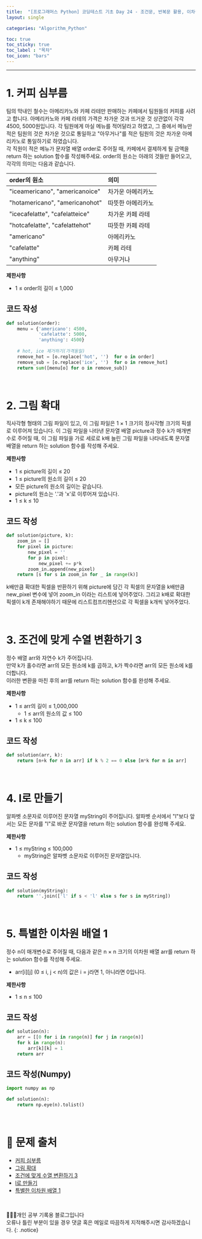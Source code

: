 ```yaml
---
title:  "[프로그래머스 Python] 코딩테스트 기초 Day 24 - 조건문, 반복문 활용, 이차원 리스트(배열)"
layout: single

categories: "Algorithm_Python"

toc: true
toc_sticky: true
toc_label : "목차"
toc_icon: "bars"
---
```


***

# 1. 커피 심부름
팀의 막내인 철수는 아메리카노와 카페 라테만 판매하는 카페에서 팀원들의 커피를 사려고 합니다. 아메리카노와 카페 라테의 가격은 차가운 것과 뜨거운 것 상관없이 각각 4500, 5000원입니다. 각 팀원에게 마실 메뉴를 적어달라고 하였고, 그 중에서 메뉴만 적은 팀원의 것은 차가운 것으로 통일하고 "아무거나"를 적은 팀원의 것은 차가운 아메리카노로 통일하기로 하였습니다.<br>
각 직원이 적은 메뉴가 문자열 배열 order로 주어질 때, 카페에서 결제하게 될 금액을 return 하는 solution 함수를 작성해주세요. order의 원소는 아래의 것들만 들어오고, 각각의 의미는 다음과 같습니다.

|order의 원소|	의미|
|:---------|:----|
|"iceamericano", "americanoice" | 차가운 아메리카노 |
|"hotamericano", "americanohot" |	따뜻한 아메리카노 |
|"icecafelatte", "cafelatteice" |	차가운 카페 라테 |
|"hotcafelatte", "cafelattehot" |	따뜻한 카페 라테 |
|"americano" |	아메리카노 |
|"cafelatte" |	카페 라테 |
|"anything" | 아무거나 |

**제한사항**
- 1 ≤ order의 길이 ≤ 1,000

## 코드 작성
```python
def solution(order):
    menu = {'americano': 4500, 
            'cafelatte': 5000, 
            'anything': 4500}
    
    # hot, ice 제거하기(가격동일)
    remove_hot = [o.replace('hot', '')  for o in order]
    remove_sub = [o.replace('ice', '')  for o in remove_hot]
    return sum([menu[o] for o in remove_sub])
```

<br>

# 2. 그림 확대
직사각형 형태의 그림 파일이 있고, 이 그림 파일은 1 × 1 크기의 정사각형 크기의 픽셀로 이루어져 있습니다. 이 그림 파일을 나타낸 문자열 배열 picture과 정수 k가 매개변수로 주어질 때, 이 그림 파일을 가로 세로로 k배 늘린 그림 파일을 나타내도록 문자열 배열을 return 하는 solution 함수를 작성해 주세요.

**제한사항**
- 1 ≤ picture의 길이 ≤ 20
- 1 ≤ picture의 원소의 길이 ≤ 20
- 모든 picture의 원소의 길이는 같습니다.
- picture의 원소는 '.'과 'x'로 이루어져 있습니다.
- 1 ≤ k ≤ 10

## 코드 작성
```python
def solution(picture, k):
    zoom_in = []
    for pixel in picture:
        new_pixel = ''
        for p in pixel:
            new_pixel += p*k
        zoom_in.append(new_pixel)
    return [s for s in zoom_in for _ in range(k)]
```

k배만큼 확대한 픽셀을 반환하기 위해 picture에 담긴 각 픽셀의 문자열을 k배만큼 new_pixel 변수에 넣어 zoom_in 이라는 리스트에 넣어주었다. 그리고 k배로 확대한 픽셀이 k개 존재해야하기 때문에 리스트컴프리헨션으로 각 픽셀을 k개씩 넣어주었다.

<br>

# 3. 조건에 맞게 수열 변환하기 3
정수 배열 arr와 자연수 k가 주어집니다.<br>
만약 k가 홀수라면 arr의 모든 원소에 k를 곱하고, k가 짝수라면 arr의 모든 원소에 k를 더합니다.<br>
이러한 변환을 마친 후의 arr를 return 하는 solution 함수를 완성해 주세요.

**제한사항**
- 1 ≤ arr의 길이 ≤ 1,000,000
  - 1 ≤ arr의 원소의 값 ≤ 100
- 1 ≤ k ≤ 100

## 코드 작성
```python
def solution(arr, k):
    return [n+k for n in arr] if k % 2 == 0 else [m*k for m in arr]
```

<br>

# 4. l로 만들기
알파벳 소문자로 이루어진 문자열 myString이 주어집니다. 알파벳 순서에서 "l"보다 앞서는 모든 문자를 "l"로 바꾼 문자열을 return 하는 solution 함수를 완성해 주세요.

**제한사항**
- 1 ≤ myString ≤ 100,000
  - myString은 알파벳 소문자로 이루어진 문자열입니다.

## 코드 작성
```python
def solution(myString):
    return ''.join(['l' if s < 'l' else s for s in myString])
```

<br>

# 5. 특별한 이차원 배열 1
정수 n이 매개변수로 주어질 때, 다음과 같은 n × n 크기의 이차원 배열 arr를 return 하는 solution 함수를 작성해 주세요.
- arr[i][j] (0 ≤ i, j < n)의 값은 i = j라면 1, 아니라면 0입니다.

**제한사항**
- 1 ≤ n ≤ 100

## 코드 작성
```python
def solution(n):
    arr = [[0 for i in range(n)] for j in range(n)]
    for k in range(n):
        arr[k][k] = 1
    return arr
```

## 코드 작성(Numpy)
```python
import numpy as np

def solution(n):
    return np.eye(n).tolist()
```

<br>

# 📍 문제 출처
- [커피 심부름](https://school.programmers.co.kr/learn/courses/30/lessons/181837)
- [그림 확대](https://school.programmers.co.kr/learn/courses/30/lessons/181836)
- [조건에 맞게 수열 변환하기 3](https://school.programmers.co.kr/learn/courses/30/lessons/181835)
- [l로 만들기](https://school.programmers.co.kr/learn/courses/30/lessons/181834)
- [특별한 이차원 배열 1](https://school.programmers.co.kr/learn/courses/30/lessons/181833)

<br>

👩🏻‍💻개인 공부 기록용 블로그입니다
<br>오류나 틀린 부분이 있을 경우 댓글 혹은 메일로 따끔하게 지적해주시면 감사하겠습니다.
{: .notice}